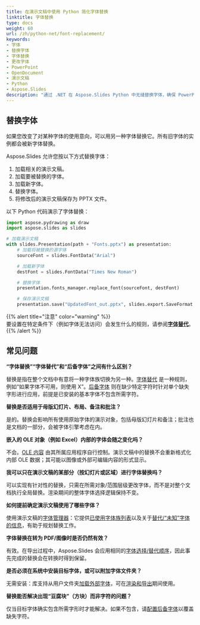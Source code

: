 ```yaml
---
title: 在演示文稿中使用 Python 简化字体替换
linktitle: 字体替换
type: docs
weight: 60
url: /zh/python-net/font-replacement/
keywords:
- 字体
- 替换字体
- 字体替换
- 更改字体
- PowerPoint
- OpenDocument
- 演示文稿
- Python
- Aspose.Slides
description: "通过 .NET 在 Aspose.Slides Python 中无缝替换字体，确保 PowerPoint 和 OpenDocument 演示文稿中的排版一致。"
---
```


## **替换字体**

如果您改变了对某种字体的使用意向，可以用另一种字体替换它。所有旧字体的实例都会被新字体替换。

Aspose.Slides 允许您按以下方式替换字体：

1. 加载相关的演示文稿。  
2. 加载要被替换的字体。  
3. 加载新字体。  
4. 替换字体。  
5. 将修改后的演示文稿保存为 PPTX 文件。

以下 Python 代码演示了字体替换：

```py
import aspose.pydrawing as draw
import aspose.slides as slides

# 加载演示文稿
with slides.Presentation(path + "Fonts.pptx") as presentation:
    # 加载将被替换的源字体
    sourceFont = slides.FontData("Arial")

    # 加载新字体
    destFont = slides.FontData("Times New Roman")

    # 替换字体
    presentation.fonts_manager.replace_font(sourceFont, destFont)

    # 保存演示文稿
    presentation.save("UpdatedFont_out.pptx", slides.export.SaveFormat.PPTX)
```

{{% alert title="注意" color="warning" %}}  
要设置在特定条件下（例如字体无法访问）会发生什么的规则，请参阅[**字体替代**](/slides/zh/python-net/font-substitution/)。  
{{% /alert %}}

## **常见问题**

**“字体替换”“字体替代”和“后备字体”之间有什么区别？**  

替换是指在整个文档中有意将一种字体族切换为另一种。[字体替代](/slides/zh/python-net/font-substitution/) 是一种规则，例如“如果字体不可用，则使用 X”。[后备字体](/slides/zh/python-net/fallback-font/) 则在缺少特定字符时针对单个缺失字形进行应用，前提是已安装的基本字体不包含所需字符。

**替换是否适用于母版幻灯片、布局、备注和批注？**  

是的。替换会影响所有使用原始字体的演示对象，包括母版幻灯片和备注；批注也是文档的一部分，会被字体引擎考虑在内。

**嵌入的 OLE 对象（例如 Excel）内部的字体会随之变化吗？**  

不会。[OLE 内容](/slides/zh/python-net/manage-ole/) 由其所属应用程序自行控制。演示文稿中的替换不会重新格式化内部 OLE 数据；其可能以图像或外部可编辑内容的形式显示。

**我可以只在演示文稿的某部分（按幻灯片或区域）进行字体替换吗？**  

可以实现有针对性的替换，只需在所需对象/范围层级更改字体，而不是对整个文档执行全局替换。渲染期间的整体字体选择逻辑保持不变。

**如何提前确定演示文稿使用了哪些字体？**  

使用演示文稿的[字体管理器](https://reference.aspose.com/slides/python-net/aspose.slides/fontsmanager/)：它提供[已使用字体族列表](https://reference.aspose.com/slides/python-net/aspose.slides/fontsmanager/get_fonts/)以及关于[替代/“未知”字体的信息](https://reference.aspose.com/slides/python-net/aspose.slides/fontsmanager/get_substitutions/)，有助于规划替换工作。

**字体替换在转为 PDF/图像时是否仍然有效？**  

有效。在导出过程中，Aspose.Slides 会应用相同的[字体选择/替代顺序](/slides/zh/python-net/font-selection-sequence/)，因此事先完成的替换会在转换时得到保留。

**是否必须在系统中安装目标字体，或可以附加字体文件夹？**  

无需安装：库支持从用户文件夹[加载外部字体](/slides/zh/python-net/custom-font/)，可在[渲染和导出](/slides/zh/python-net/convert-powerpoint/)期间使用。

**替换能否解决出现“豆腐块”（方块）而非字符的问题？**  

仅当目标字体确实包含所需字形时才能解决。如果不包含，请[配置后备字体](/slides/zh/python-net/fallback-font/)以覆盖缺失字符。